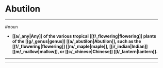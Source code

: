 # Abutilon
---
#noun
- **[[a/_any|Any]] of the various tropical [[f/_flowering|flowering]] plants of the [[g/_genus|genus]] [[a/_abutilon|Abutilon]], such as the [[f/_flowering|flowering]] [[m/_maple|maple]], [[i/_indian|Indian]] [[m/_mallow|mallow]], or [[c/_chinese|Chinese]] [[l/_lantern|lantern]].**
---
---
